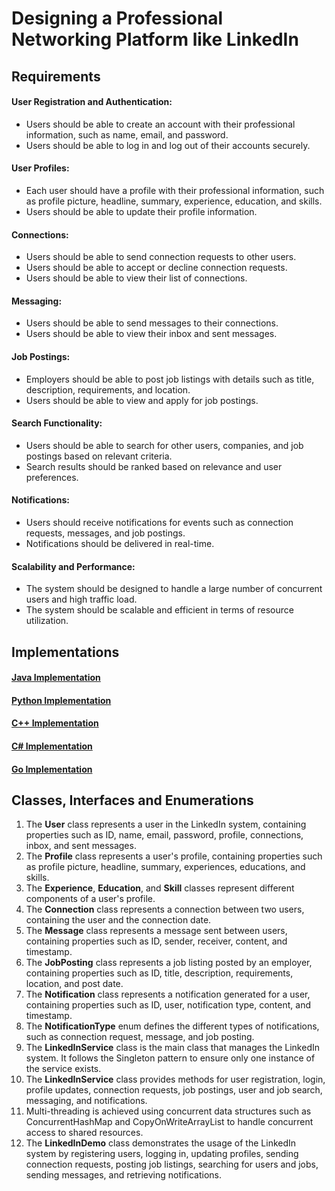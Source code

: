 # Designing a Professional Networking Platform like LinkedIn

## Requirements
#### User Registration and Authentication:
- Users should be able to create an account with their professional information, such as name, email, and password.
- Users should be able to log in and log out of their accounts securely.
#### User Profiles:
- Each user should have a profile with their professional information, such as profile picture, headline, summary, experience, education, and skills.
- Users should be able to update their profile information.
#### Connections:
- Users should be able to send connection requests to other users.
- Users should be able to accept or decline connection requests.
- Users should be able to view their list of connections.
#### Messaging:
- Users should be able to send messages to their connections.
- Users should be able to view their inbox and sent messages.
#### Job Postings:
- Employers should be able to post job listings with details such as title, description, requirements, and location.
- Users should be able to view and apply for job postings.
#### Search Functionality:
- Users should be able to search for other users, companies, and job postings based on relevant criteria.
- Search results should be ranked based on relevance and user preferences.
#### Notifications:
- Users should receive notifications for events such as connection requests, messages, and job postings.
- Notifications should be delivered in real-time.
#### Scalability and Performance:
- The system should be designed to handle a large number of concurrent users and high traffic load.
- The system should be scalable and efficient in terms of resource utilization.

## Implementations
#### [Java Implementation](../solutions/java/src/linkedin/) 
#### [Python Implementation](../solutions/python/linkedin/)
#### [C++ Implementation](../solutions/c++/linkedin/)
#### [C# Implementation](../solutions/c%23/linkedin/)
#### [Go Implementation](../solutions/golang/linkedin/)

## Classes, Interfaces and Enumerations
1. The **User** class represents a user in the LinkedIn system, containing properties such as ID, name, email, password, profile, connections, inbox, and sent messages.
2. The **Profile** class represents a user's profile, containing properties such as profile picture, headline, summary, experiences, educations, and skills.
3. The **Experience**, **Education**, and **Skill** classes represent different components of a user's profile.
4. The **Connection** class represents a connection between two users, containing the user and the connection date.
5. The **Message** class represents a message sent between users, containing properties such as ID, sender, receiver, content, and timestamp.
6. The **JobPosting** class represents a job listing posted by an employer, containing properties such as ID, title, description, requirements, location, and post date.
7. The **Notification** class represents a notification generated for a user, containing properties such as ID, user, notification type, content, and timestamp.
8. The **NotificationType** enum defines the different types of notifications, such as connection request, message, and job posting.
9. The **LinkedInService** class is the main class that manages the LinkedIn system. It follows the Singleton pattern to ensure only one instance of the service exists.
10. The **LinkedInService** class provides methods for user registration, login, profile updates, connection requests, job postings, user and job search, messaging, and notifications.
11. Multi-threading is achieved using concurrent data structures such as ConcurrentHashMap and CopyOnWriteArrayList to handle concurrent access to shared resources.
12. The **LinkedInDemo** class demonstrates the usage of the LinkedIn system by registering users, logging in, updating profiles, sending connection requests, posting job listings, searching for users and jobs, sending messages, and retrieving notifications.